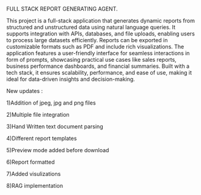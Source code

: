 FULL STACK REPORT GENERATING AGENT.

This project is a full-stack application that generates dynamic reports from structured and unstructured data using natural language queries. It supports integration with APIs, databases, and file uploads, enabling users to process large datasets efficiently. Reports can be exported in customizable formats such as PDF and include rich visualizations. The application features a user-friendly interface for seamless interactions in form of prompts, showcasing practical use cases like sales reports, business performance dashboards, and financial summaries. Built with a tech stack, it ensures scalability, performance, and ease of use, making it ideal for data-driven insights and decision-making.

New updates :

1)Addition of jpeg, jpg and png files

2)Multiple file integration

3)Hand Written text document parsing

4)Different report templates

5)Preview mode added before download

6)Report formatted 

7)Added visulizations 

8)RAG implementation
